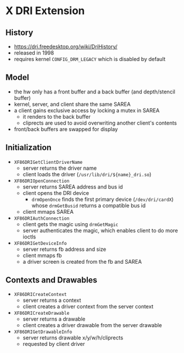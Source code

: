 X DRI Extension
===============

## History

- <https://dri.freedesktop.org/wiki/DriHistory/>
- released in 1998
- requires kernel `CONFIG_DRM_LEGACY` which is disabled by default

## Model

- the hw only has a front buffer and a back buffer (and depth/stencil buffer)
- kernel, server, and client share the same SAREA
- a client gains exclusive access by locking a mutex in SAREA
  - it renders to the back buffer
  - cliprects are used to avoid overwriting another client's contents
- front/back buffers are swapped for display

## Initialization

- `XF86DRIGetClientDriverName`
  - server returns the driver name
  - client loads the driver (`/usr/lib/dri/${name}_dri.so`)
- `XF86DRIOpenConnection`
  - server returns SAREA address and bus id
  - client opens the DRI device
    - `drmOpenOnce` finds the first primary device (`/dev/dri/cardX`) whose
      `drmGetBusid` returns a compatible bus id
  - client mmaps SAREA
- `XF86DRIAuthConnection`
  - client gets the magic using `drmGetMagic`
  - server authenticates the magic, which enables client to do more ioctls
- `XF86DRIGetDeviceInfo`
  - server returns fb address and size
  - client mmaps fb
  - a driver screen is created from the fb and SAREA

## Contexts and Drawables

- `XF86DRICreateContext`
  - server returns a context
  - client creates a driver context from the server context
- `XF86DRICreateDrawable`
  - server returns a drawable
  - client creates a driver drawable from the server drawable
- `XF86DRIGetDrawableInfo`
  - server returns drawable x/y/w/h/cliprects
  - requested by client driver
